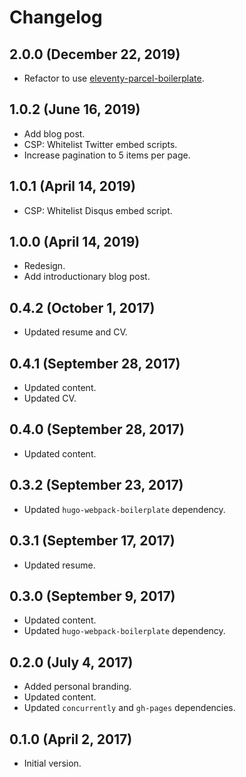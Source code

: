 # Changelog

## 2.0.0 (December 22, 2019)
* Refactor to use [eleventy-parcel-boilerplate](https://github.com/vseventer/eleventy-parcel-boilerplate).

## 1.0.2 (June 16, 2019)
* Add blog post.
* CSP: Whitelist Twitter embed scripts.
* Increase pagination to 5 items per page.

## 1.0.1 (April 14, 2019)
* CSP: Whitelist Disqus embed script.

## 1.0.0 (April 14, 2019)
* Redesign.
* Add introductionary blog post.

## 0.4.2 (October 1, 2017)
* Updated resume and CV.

## 0.4.1 (September 28, 2017)
* Updated content.
* Updated CV.

## 0.4.0 (September 28, 2017)
* Updated content.

## 0.3.2 (September 23, 2017)
* Updated `hugo-webpack-boilerplate` dependency.

## 0.3.1 (September 17, 2017)
* Updated resume.

## 0.3.0 (September 9, 2017)
* Updated content.
* Updated `hugo-webpack-boilerplate` dependency.

## 0.2.0 (July 4, 2017)
* Added personal branding.
* Updated content.
* Updated `concurrently` and `gh-pages` dependencies.

## 0.1.0 (April 2, 2017)
* Initial version.
